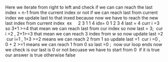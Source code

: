 Here we iterate from right to left and check if we can can reach the last index = n-1 from the current index or not if we can reach last from current index we update last to that inxed because now we have to reach the new last index from current index
​
ex     2 3 1 1 4
idx= 0 1 2 3 4
​
last = 4
curr i =3 so 3+1 >=4 that mean we can reach last from cur index so now last = 3;
​
cur i =2 , 2+1>=3 that mean we can reach 3 index from w so now update last =2
​
cur i=1 , 1+3 >=2 means we can reach 2 from 1 so update last =1
​
cur i =0 , 0 + 2 >=1 means we can reach 1 from 0 so last =0 ;
​
now our loop ends now we check is our last is 0 or not becuase we have to start from 0
​
if it is true our answer is true otherwise false
​
​
​
​
​
​
​
​
​
​
​
​
​
​